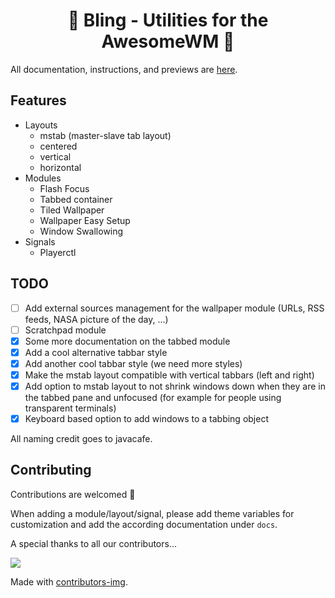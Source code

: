 # <center> 🌟 Bling - Utilities for the AwesomeWM 🌟 </center>

All documentation, instructions, and previews are [here](https://nooo37.github.io/bling).

## Features

- Layouts
    - mstab (master-slave tab layout)
    - centered
    - vertical
    - horizontal
- Modules
    - Flash Focus
    - Tabbed container
    - Tiled Wallpaper
    - Wallpaper Easy Setup
    - Window Swallowing
- Signals
    - Playerctl

## TODO
- [ ] Add external sources management for the wallpaper module (URLs, RSS feeds, NASA picture of the day, ...)
- [ ] Scratchpad module
- [x] Some more documentation on the tabbed module
- [x] Add a cool alternative tabbar style  
- [x] Add another cool tabbar style (we need more styles)
- [x] Make the mstab layout compatible with vertical tabbars (left and right)
- [x] Add option to mstab layout to not shrink windows down when they are in the tabbed pane and unfocused (for example for people using transparent terminals)
- [x] Keyboard based option to add windows to a tabbing object

All naming credit goes to javacafe.

## Contributing

Contributions are welcomed 💛

When adding a module/layout/signal, please add theme variables for customization and add the according documentation under `docs`.

A special thanks to all our contributors...

<a href="https://github.com/Nooo37/bling/graphs/contributors">
  <img src="https://contrib.rocks/image?repo=Nooo37/bling" />
</a>

Made with [contributors-img](https://contrib.rocks).
